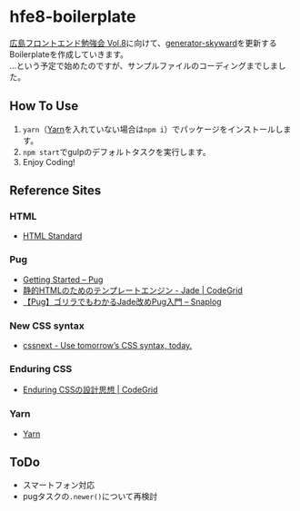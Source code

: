 # hfe8-boilerplate

[広島フロントエンド勉強会 Vol.8](https://hfe.connpass.com/event/52671/)に向けて、[generator-skyward](https://www.npmjs.com/package/generator-skyward)を更新するBoilerplateを作成していきます。    
…という予定で始めたのですが、サンプルファイルのコーディングまでしました。

## How To Use

1. `yarn`（[Yarn](https://yarnpkg.com/en/)を入れていない場合は`npm i`）でパッケージをインストールします。
2. `npm start`でgulpのデフォルトタスクを実行します。
3. Enjoy Coding!

## Reference Sites

### HTML

- [HTML Standard](https://html.spec.whatwg.org/multipage/)

### Pug

- [Getting Started &ndash; Pug](https://pugjs.org/api/getting-started.html)
- [静的HTMLのためのテンプレートエンジン - Jade | CodeGrid](https://app.codegrid.net/entry/template-for-coding-3)
- [【Pug】ゴリラでもわかるJade改めPug入門 &#8211; Snaplog](https://blog.mismithportfolio.com/web/20160326pugbegin)

### New CSS syntax

- [cssnext - Use tomorrow’s CSS syntax, today.](http://cssnext.io/)

### Enduring CSS

- [Enduring CSSの設計思想 | CodeGrid](https://app.codegrid.net/series/2016-ecss)

### Yarn

- [Yarn](https://yarnpkg.com/en/)

## ToDo

- スマートフォン対応
- pugタスクの`.newer()`について再検討
